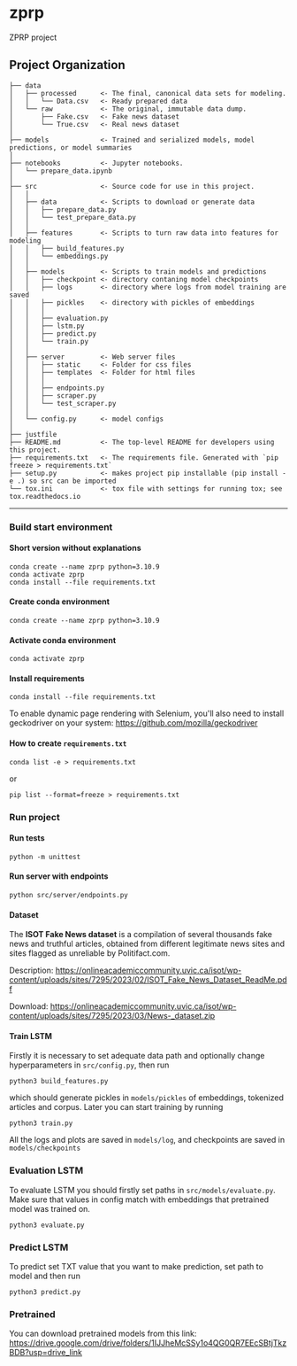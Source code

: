 zprp
==============================

ZPRP project

Project Organization
------------

    ├── data
    │   ├── processed      <- The final, canonical data sets for modeling.
    │   │   └── Data.csv   <- Ready prepared data
    │   └── raw            <- The original, immutable data dump.
    │       ├── Fake.csv   <- Fake news dataset
    │       └── True.csv   <- Real news dataset
    │
    ├── models             <- Trained and serialized models, model predictions, or model summaries
    │
    ├── notebooks          <- Jupyter notebooks.
    │   └── prepare_data.ipynb
    │
    ├── src                <- Source code for use in this project.
    │   │
    │   ├── data           <- Scripts to download or generate data
    │   │   ├── prepare_data.py
    │   │   └── test_prepare_data.py
    │   │
    │   ├── features       <- Scripts to turn raw data into features for modeling
    │   │   ├── build_features.py  
    │   │   └── embeddings.py  
    │   │
    │   ├── models         <- Scripts to train models and predictions
    │   │   ├── checkpoint <- directory contaning model checkpoints
    │   │   ├── logs       <- directory where logs from model training are saved
    │   │   ├── pickles    <- directory with pickles of embeddings
    │   │   │
    │   │   ├── evaluation.py
    │   │   ├── lstm.py    
    │   │   ├── predict.py 
    │   │   └── train.py   
    │   │
    │   ├── server         <- Web server files
    │   │   ├── static     <- Folder for css files
    │   │   ├── templates  <- Folder for html files
    │   │   │
    │   │   ├── endpoints.py
    │   │   ├── scraper.py
    │   │   └── test_scraper.py
    │   │
    │   └── config.py      <- model configs
    │
    ├── justfile
    ├── README.md          <- The top-level README for developers using this project.
    ├── requirements.txt   <- The requirements file. Generated with `pip freeze > requirements.txt`
    ├── setup.py           <- makes project pip installable (pip install -e .) so src can be imported
    └── tox.ini            <- tox file with settings for running tox; see tox.readthedocs.io


--------

### Build start environment
#### Short version without explanations
```shell
conda create --name zprp python=3.10.9
conda activate zprp
conda install --file requirements.txt
```

#### Create conda environment
```shell
conda create --name zprp python=3.10.9
```

#### Activate conda environment
```shell
conda activate zprp
```

#### Install requirements
```shell
conda install --file requirements.txt
```

To enable dynamic page rendering with Selenium, you'll also need to install geckodriver on your system: https://github.com/mozilla/geckodriver

#### How to create `requirements.txt`
```shell
conda list -e > requirements.txt
```
or
```shell
pip list --format=freeze > requirements.txt
```

### Run project
#### Run tests
```shell
python -m unittest
```

#### Run server with endpoints
```shell
python src/server/endpoints.py
```


#### Dataset
The **ISOT Fake News dataset** is a compilation of several thousands fake news and truthful articles, obtained from different legitimate news sites and sites flagged as unreliable by Politifact.com.

Description:
https://onlineacademiccommunity.uvic.ca/isot/wp-content/uploads/sites/7295/2023/02/ISOT_Fake_News_Dataset_ReadMe.pdf

Download:
https://onlineacademiccommunity.uvic.ca/isot/wp-content/uploads/sites/7295/2023/03/News-_dataset.zip

#### Train LSTM
Firstly it is necessary to set adequate data path and optionally change hyperparameters in `src/config.py`, then run 
```shell
python3 build_features.py
```
which should generate pickles in `models/pickles` of embeddings, tokenized articles and corpus. Later you can start training 
by running
```shell
python3 train.py
```

All the logs and plots are saved in `models/log`, and checkpoints are saved in `models/checkpoints`

### Evaluation LSTM
To evaluate LSTM you should firstly set paths in `src/models/evaluate.py`. Make sure that values in config match with embeddings
that pretrained model was trained on.
```shell
python3 evaluate.py
```

### Predict LSTM
To predict set TXT value that you want to make prediction, set path to model and then run
```shell
python3 predict.py
```

### Pretrained
You can download pretrained models from this link: https://drive.google.com/drive/folders/1IJJheMcSSy1o4QG0QR7EEcSBtjTkzBDB?usp=drive_link

